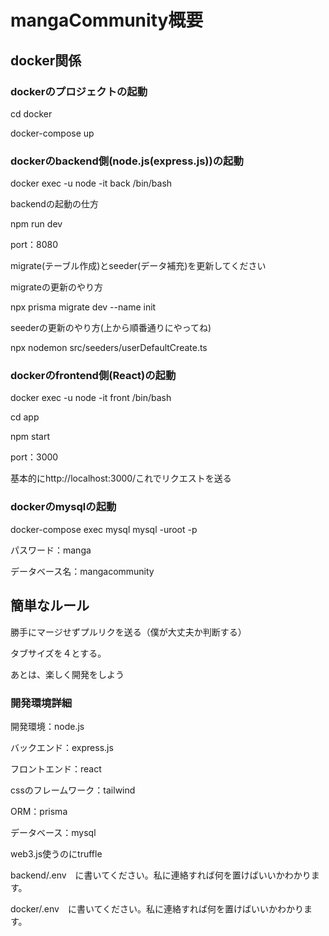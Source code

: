 <h1>mangaCommunity概要</h1>

<h2>docker関係<h3>

<h3>dockerのプロジェクトの起動</h3>
<p>cd docker</p>
<p>docker-compose up</p>

<h3>dockerのbackend側(node.js(express.js))の起動</h3>
<p>docker exec -u node -it back /bin/bash</p>
<p>backendの起動の仕方</p>
<p>npm run dev</p>
<p>port：8080</p>
<p>migrate(テーブル作成)とseeder(データ補充)を更新してください</p>
<p>migrateの更新のやり方</p>
<p>npx prisma migrate dev --name init</p>
<p>seederの更新のやり方(上から順番通りにやってね)</p>
<p>npx nodemon src/seeders/userDefaultCreate.ts </p>


<h3>dockerのfrontend側(React)の起動</h3>
<p>docker exec -u node -it front /bin/bash</p>
<p>cd app</p>
<p>npm start</p>
<p>port：3000</p>
<p>基本的にhttp://localhost:3000/これでリクエストを送る</p>

<h3>dockerのmysqlの起動</h3>
<p>docker-compose exec mysql mysql -uroot -p</p>
<p>パスワード：manga</p>
<p>データベース名：mangacommunity</p>

<h2>簡単なルール</h2>
<p>勝手にマージせずプルリクを送る（僕が大丈夫か判断する）</p>
<p>タブサイズを４とする。</p>
<p>あとは、楽しく開発をしよう</p>

<h3>開発環境詳細</h3>
<p>開発環境：node.js</p>
<p>バックエンド：express.js</p>
<p>フロントエンド：react</p>
<p>cssのフレームワーク：tailwind</p>
<p>ORM：prisma</p>
<p>データベース：mysql</p>
<p>web3.js使うのにtruffle</p>

<p>backend/.env　に書いてください。私に連絡すれば何を置けばいいかわかります。</p>
<p>docker/.env　に書いてください。私に連絡すれば何を置けばいいかわかります。</p>